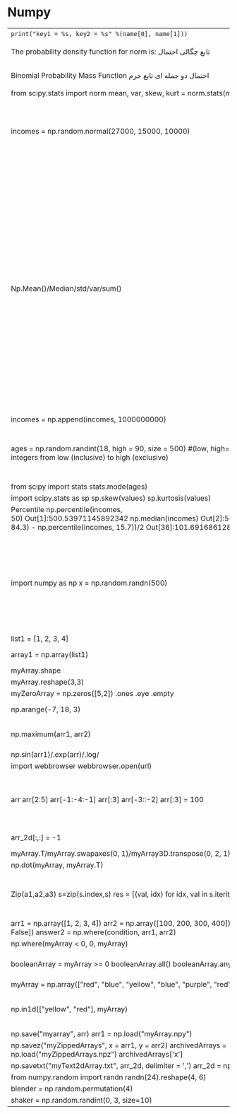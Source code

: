 # Numpy

|                                                                                                                                                                                                          |                                                                                                                                                                                                                                                                                                                                                                                                                                                                                                                                                                                                                                                                                                                                                                                                                                                                |
| -------------------------------------------------------------------------------------------------------------------------------------------------------------------------------------------------------- | -------------------------------------------------------------------------------------------------------------------------------------------------------------------------------------------------------------------------------------------------------------------------------------------------------------------------------------------------------------------------------------------------------------------------------------------------------------------------------------------------------------------------------------------------------------------------------------------------------------------------------------------------------------------------------------------------------------------------------------------------------------------------------------------------------------------------------------------------------------- |
| `print("key1 = %s, key2 = %s" %(name[0], name[1]))`                                                                                                                                                      | PRINTING                                                                                                                                                                                                                                                                                                                                                                                                                                                                                                                                                                                                                                                                                                                                                                                                                                                       |
| The probability density function for norm is: تابع چگالی احتمال                                                                                                                                          | `from scipy.stats import norm norm.pdf(x) = exp(-x**2/2)/sqrt(2*pi)`                                                                                                                                                                                                                                                                                                                                                                                                                                                                                                                                                                                                                                                                                                                                                                                           |
| Binomial Probability Mass Function احتمال دو جمله ای تابع جرم                                                                                                                                            | `from scipy.stats import binom binom.pmf(k, n, p)= choose(n, k) * p**k * (1-p)**(n-k)`                                                                                                                                                                                                                                                                                                                                                                                                                                                                                                                                                                                                                                                                                                                                                                         |
| from scipy.stats import norm mean, var, skew, kurt = norm.stats(moments='mvsk')                                                                                                                          |                                                                                                                                                                                                                                                                                                                                                                                                                                                                                                                                                                                                                                                                                                                                                                                                                                                                |
| incomes = np.random.normal(27000, 15000, 10000)                                                                                                                                                          | #numpy.random.normal(loc=0.0, scale=1.0, size=None) #loc : Mean (“centre”) of the distribution #scale : Standard deviation (spread or “width”) of the distribution. #size: samples are drawn.                                                                                                                                                                                                                                                                                                                                                                                                                                                                                                                                                                                                                                                                  |
| Np.Mean()/Median/std/var/sum()                                                                                                                                                                           | In the calculation of the variance (of which the standard deviation is the square root) we typically divide by the number of values we have. But if we select a random sample of N elements from a larger distribution and calculate the variance, division by N can lead to an underestimate of the actual variance. To fix this, we can lower the number we divide by (the degrees of freedom) to a number less than N (usually N-1). The ddof parameter allows us change the divisor by the amount we specify. Unless told otherwise, NumPy will calculate the biased estimator for the variance (ddof=0, dividing by N). This is what you want if you are working with the entire distribution (and not a subset of values which have been randomly picked from a larger distribution). If the ddof parameter is given, NumPy divides by N - ddof instead. |
| incomes = np.append(incomes, 1000000000)                                                                                                                                                                 |                                                                                                                                                                                                                                                                                                                                                                                                                                                                                                                                                                                                                                                                                                                                                                                                                                                                |
| ages = np.random.randint(18, high = 90, size = 500) #(low, high=None, size=None, dtype='l') #Return random integers from low (inclusive) to high (exclusive)                                             | array([25, 67, 43, 64, 59, 61, 71, 61, 44, 72, 65, 27, 43, 47, 72, 89, 19,        77, 43, 70, 68, 62, 55, 59, 33, 40, 36, 82, 83, 35, 25, 87, 36, 36,        32, 73, 21, 63, 47, 74, 38, 65, 63,…])                                                                                                                                                                                                                                                                                                                                                                                                                                                                                                                                                                                                                                                            |
| from scipy import stats stats.mode(ages)                                                                                                                                                                 |                                                                                                                                                                                                                                                                                                                                                                                                                                                                                                                                                                                                                                                                                                                                                                                                                                                                |
| import scipy.stats as sp sp.skew(values) sp.kurtosis(values)                                                                                                                                             | Cheolegi                                                                                                                                                                                                                                                                                                                                                                                                                                                                                                                                                                                                                                                                                                                                                                                                                                                       |
| Percentile np.percentile(incomes, 50) Out[1]:500.53971145892342 np.median(incomes) Out[2]:500.53971145892342  (np.percentile(incomes, 84.3) - np.percentile(incomes, 15.7))/2 Out[36]:101.69168612853906 | Char ak                                                                                                                                                                                                                                                                                                                                                                                                                                                                                                                                                                                                                                                                                                                                                                                                                                                        |
| import numpy as np x = np.random.randn(500)                                                                                                                                                              | #numpy.random.randn(d0, d1, ..., dn) # Return a sample (or samples) from the “standard normal” distribution. # Z : ndarray or float -- A (d0, d1, ..., dn)-shaped array of floating-point samples from the  #standard normal distribution, or a single such float if no parameters were supplied.                                                                                                                                                                                                                                                                                                                                                                                                                                                                                                                                                              |
| list1 = [1, 2, 3, 4]                                                                                                                                                                                     | List                                                                                                                                                                                                                                                                                                                                                                                                                                                                                                                                                                                                                                                                                                                                                                                                                                                           |
| array1 = np.array(list1)                                                                                                                                                                                 | Array (list + u can do math stuff on it)                                                                                                                                                                                                                                                                                                                                                                                                                                                                                                                                                                                                                                                                                                                                                                                                                       |
| myArray.shape                                                                                                                                                                                            | Returns (2L, 4L)                                                                                                                                                                                                                                                                                                                                                                                                                                                                                                                                                                                                                                                                                                                                                                                                                                               |
| myArray.reshape(3,3)                                                                                                                                                                                     |                                                                                                                                                                                                                                                                                                                                                                                                                                                                                                                                                                                                                                                                                                                                                                                                                                                                |
| myZeroArray = np.zeros([5,2]) .ones .eye .empty                                                                                                                                                          | Like matlab                                                                                                                                                                                                                                                                                                                                                                                                                                                                                                                                                                                                                                                                                                                                                                                                                                                    |
| np.arange(-7, 18, 3)                                                                                                                                                                                     | array([-7, -4, -1,  2,  5,  8, 11, 14, 17])                                                                                                                                                                                                                                                                                                                                                                                                                                                                                                                                                                                                                                                                                                                                                                                                                    |
| np.maximum(arr1, arr2)                                                                                                                                                                                   | array([-0.77586787,  1.05402537,  0.66089599,  0.03251308,  0.33092493])                                                                                                                                                                                                                                                                                                                                                                                                                                                                                                                                                                                                                                                                                                                                                                                       |
| np.sin(arr1)/.exp(arr)/.log/                                                                                                                                                                             |                                                                                                                                                                                                                                                                                                                                                                                                                                                                                                                                                                                                                                                                                                                                                                                                                                                                |
| import webbrowser webbrowser.open(url)                                                                                                                                                                   | Open browser                                                                                                                                                                                                                                                                                                                                                                                                                                                                                                                                                                                                                                                                                                                                                                                                                                                   |
| arr arr[2:5] arr[-1:-4:-1] arr[:3] arr[-3::-2] arr[:3] = 100                                                                                                                                             | array([ 0,  1,  2,  3,  4,  5,  6,  7,  8,  9, 10]) array([2, 3, 4]) array([10,  9,  8]) array([0, 1, 2]) array([8, 6, 4, 2, 0]) array([100, 100, 100, 3,  4,  5,  6,  7,  8,  9, 10])                                                                                                                                                                                                                                                                                                                                                                                                                                                                                                                                                                                                                                                                         |
| arr_2d[:,:] = -1                                                                                                                                                                                         | array([[-1, -1, -1],        [-1, -1, -1]])                                                                                                                                                                                                                                                                                                                                                                                                                                                                                                                                                                                                                                                                                                                                                                                                                     |
| myArray.T/myArray.swapaxes(0, 1)/myArray3D.transpose(0, 2, 1)                                                                                                                                            |                                                                                                                                                                                                                                                                                                                                                                                                                                                                                                                                                                                                                                                                                                                                                                                                                                                                |
| np.dot(myArray, myArray.T)                                                                                                                                                                               |                                                                                                                                                                                                                                                                                                                                                                                                                                                                                                                                                                                                                                                                                                                                                                                                                                                                |
| Zip(a1,a2,a3) s=zip(s.index,s) res = [(val, idx) for idx, val in s.iteritems()]                                                                                                                          | #When you zip() together three lists containing 20 elements each, the result has  #twenty elements. Each element is a three-tuple.                                                                                                                                                                                                                                                                                                                                                                                                                                                                                                                                                                                                                                                                                                                             |
| arr1 = np.array([1, 2, 3, 4]) arr2 = np.array([100, 200, 300, 400]) condition = np.array([True, True, False, False]) answer2 = np.where(condition, arr1, arr2)                                           | answer2 =array([  1,   2, 300, 400])                                                                                                                                                                                                                                                                                                                                                                                                                                                                                                                                                                                                                                                                                                                                                                                                                           |
| np.where(myArray < 0, 0, myArray)                                                                                                                                                                        |                                                                                                                                                                                                                                                                                                                                                                                                                                                                                                                                                                                                                                                                                                                                                                                                                                                                |
| booleanArray = myArray >= 0 booleanArray.all() booleanArray.any()                                                                                                                                        | #all returns true if all entries are True #any returns true if at least one entry is True                                                                                                                                                                                                                                                                                                                                                                                                                                                                                                                                                                                                                                                                                                                                                                      |
| myArray = np.array(["red", "blue", "yellow", "blue", "purple", "red"]) np.unique(myArray)                                                                                                                | Only shows unique elements                                                                                                                                                                                                                                                                                                                                                                                                                                                                                                                                                                                                                                                                                                                                                                                                                                     |
| np.in1d(["yellow", "red"], myArray)                                                                                                                                                                      | array([ True,  True], dtype=bool) # if elements of first list or array are in the 1-dimensional array or not                                                                                                                                                                                                                                                                                                                                                                                                                                                                                                                                                                                                                                                                                                                                                   |
| np.save("myarray", arr) arr1 = np.load("myArray.npy")                                                                                                                                                    |                                                                                                                                                                                                                                                                                                                                                                                                                                                                                                                                                                                                                                                                                                                                                                                                                                                                |
| np.savez("myZippedArrays", x = arr1, y = arr2) archivedArrays = np.load("myZippedArrays.npz") archivedArrays['x']                                                                                        |                                                                                                                                                                                                                                                                                                                                                                                                                                                                                                                                                                                                                                                                                                                                                                                                                                                                |
| np.savetxt("myText2dArray.txt", arr_2d, delimiter = ',') arr_2d = np.loadtxt("myText2dArray.txt", delimiter = ',')                                                                                       | Save txt and csv                                                                                                                                                                                                                                                                                                                                                                                                                                                                                                                                                                                                                                                                                                                                                                                                                                               |
| from numpy.random import randn randn(24).reshape(4, 6)                                                                                                                                                   |                                                                                                                                                                                                                                                                                                                                                                                                                                                                                                                                                                                                                                                                                                                                                                                                                                                                |
| blender = np.random.permutation(4)                                                                                                                                                                       |                                                                                                                                                                                                                                                                                                                                                                                                                                                                                                                                                                                                                                                                                                                                                                                                                                                                |
| shaker = np.random.randint(0, 3, size=10)                                                                                                                                                                | Random array from 0,1,2                                                                                                                                                                                                                                                                                                                                                                                                                                                                                                                                                                                                                                                                                                                                                                                                                                        |
